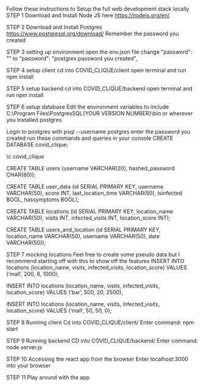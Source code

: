 Follow these instructions to Setup the full web development stack locally
STEP 1
Download and Install Node JS here
https://nodejs.org/en/

STEP 2
Download and Install Postgres
https://www.postgresql.org/download/
Remember the password you created

STEP 3 setting up environment
open the env.json file
change 	"password": "" 
to
"password": "postgres password you created",

STEP 4 setup client
cd into COVID_CLIQUE/client
open terminal and run npm install

STEP 5 setup backend
cd into COVID_CLIQUE/backend
open terminal and run npm install
 

STEP 6 setup database
Edit the environment variables to include C:\Program Files\PostgresSQL\{YOUR VERSION NUMBER}\bin or wherever you installed postgres

Login to postgres with
psql --username postgres
	enter the password you created
run these commands and queries in your console
CREATE DATABASE covid_clique;

\c covid_clique

CREATE TABLE users (username VARCHAR(20), hashed_password CHAR(60));

CREATE TABLE user_data (id SERIAL PRIMARY KEY, username VARCHAR(50), score INT, last_location_time VARCHAR(50), isinfected BOOL, hassymptoms BOOL);

CREATE TABLE locations (id SERIAL PRIMARY KEY, location_name VARCHAR(50), visits INT, infected_visits INT, location_score INT);

CREATE TABLE users_and_location (id SERIAL PRIMARY KEY, location_name VARCHAR(50), username VARCHAR(50), date VARCHAR(50));
 

STEP 7 mocking locations
Feel free to create some pseudo data but I recommend starting off with this to show off the features
INSERT INTO locations (location_name, visits, infected_visits, location_score) VALUES (‘mall’, 200, 8, 1000);

INSERT INTO locations (location_name, visits, infected_visits, location_score) VALUES (‘bar’, 500, 20, 2500);

INSERT INTO locations (location_name, visits, infected_visits, location_score) VALUES (‘mall’, 50, 50, 0);

STEP 8 Running client
Cd into COVID_CLIQUE/client/ 
Enter command: npm start

STEP 9 Running backend
CD into COVID_CLIQUE/backend/
Enter command: node server.js

STEP 10 Accessing the react app from the browser
Enter localhost:3000 into your browser

STEP 11 Play around with the app




